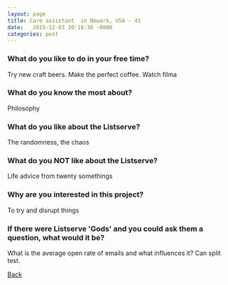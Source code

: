 ```yaml
---
layout: page
title: Care assistant  in Newark, USA - 41
date:   2015-12-03 20:16:36 -0800
categories: post
---
```


### What do you like to do in your free time?
<p>Try new craft beers.  Make the perfect coffee.  Watch filma</p>

### What do you know the most about?
<p>Philosophy </p>

### What do you like about the Listserve?
<p>The randomness, the chaos </p>

### What do you NOT like about the Listserve?
<p>Life advice from twenty somethings </p>

### Why are you interested in this project?
<p>To try and disrupt things </p>

### If there were Listserve 'Gods' and you could ask them a question, what would it be?
<p>What is the average open rate of emails and what influences it?  Can split test. </p>

[Back][1]

[1]: /responders/all